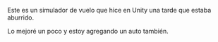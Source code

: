 Este es un simulador de vuelo que hice en Unity una tarde que estaba aburrido.

Lo mejoré un poco y estoy agregando un auto también.
